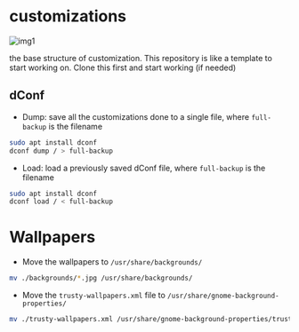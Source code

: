 # customizations

![img1](https://pbs.twimg.com/media/Fg-iFgDVUAA-UOf?format=jpg&name=large)

the base structure of customization. This repository is like a template to start working on. Clone this first and start working (if needed)


## dConf

- Dump: save all the customizations done to a single file, where `full-backup` is the filename

```bash
sudo apt install dconf
dconf dump / > full-backup
```

- Load: load a previously saved dConf file, where `full-backup` is the filename


```bash
sudo apt install dconf
dconf load / < full-backup
```

# Wallpapers

- Move the wallpapers to `/usr/share/backgrounds/`

```bash
mv ./backgrounds/*.jpg /usr/share/backgrounds/
```

- Move the `trusty-wallpapers.xml` file to  `/usr/share/gnome-background-properties/`

```bash
mv ./trusty-wallpapers.xml /usr/share/gnome-background-properties/trusty-wallpapers.xml
```